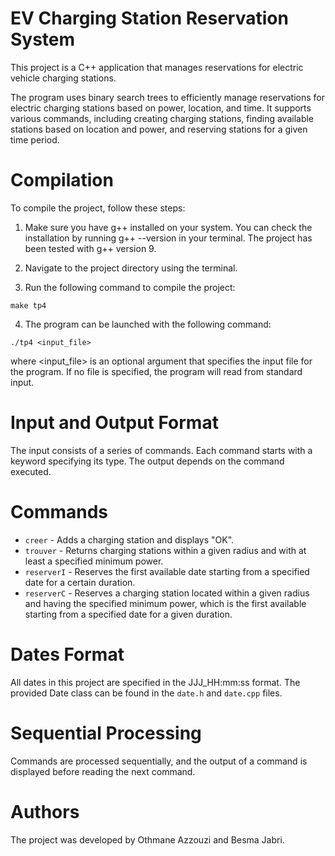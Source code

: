 # EV Charging Station Reservation System

This project is a C++ application that manages reservations for electric vehicle charging stations. 

The program uses binary search trees to efficiently manage reservations for electric charging stations based on power, location, and time. It supports various commands, including creating charging stations, finding available stations based on location and power, and reserving stations for a given time period.

# Compilation

To compile the project, follow these steps:

1. Make sure you have g++ installed on your system. You can check the installation by running g++ --version in your terminal. The project has been tested with g++ version 9.

2. Navigate to the project directory using the terminal.

3. Run the following command to compile the project:

```
make tp4
```

4. The program can be launched with the following command:

```
./tp4 <input_file>
```

where <input_file> is an optional argument that specifies the input file for the program. If no file is specified, the program will read from standard input.

# Input and Output Format

The input consists of a series of commands. Each command starts with a keyword specifying its type. The output depends on the command executed.

# Commands

* `creer` - Adds a charging station and displays "OK".
* `trouver` - Returns charging stations within a given radius and with at least a specified minimum power.
* `reserverI` - Reserves the first available date starting from a specified date for a certain duration.
* `reserverC` - Reserves a charging station located within a given radius and having the specified minimum power, which is the first available starting from a specified date for a given duration.

# Dates Format

All dates in this project are specified in the JJJ_HH:mm:ss format. The provided Date class can be found in the `date.h` and `date.cpp` files.

# Sequential Processing

Commands are processed sequentially, and the output of a command is displayed before reading the next command.

# Authors

The project was developed by Othmane Azzouzi and Besma Jabri.

